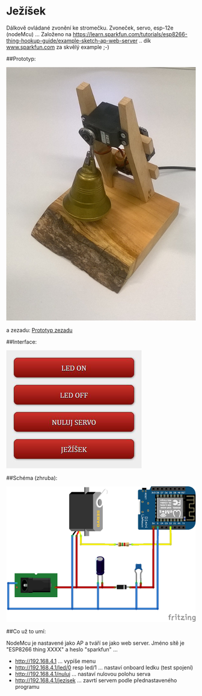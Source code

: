 # Ježíšek

Dálkově ovládané zvonění ke stromečku. Zvoneček, servo, esp-12e (nodeMcu) ...
Založeno na https://learn.sparkfun.com/tutorials/esp8266-thing-hookup-guide/example-sketch-ap-web-server .. dík www.sparkfun.com za skvělý example ;-)

##Prototyp:

![Prototyp zepredu](/schema/prototyp_zepredu.jpg)

a zezadu: [Prototyp zezadu](/schema/prototyp_zezadu.jpg)

##Interface:

![Vzhled webového rozhraní](/schema/interface.jpg)

##Schéma (zhruba):

![Schéma](/schema/schema.png)

##Co už to umí:

NodeMcu je nastavené jako AP a tváří se jako web server.
Jméno sítě je "ESP8266 thing XXXX" a heslo "sparkfun" ...

* http://192.168.4.1 ... vypíše menu
* http://192.168.4.1/led/0 resp led/1 ... nastaví onboard ledku (test spojení)
* http://192.168.4.1/nuluj ... nastaví nulovou polohu serva
* http://192.168.4.1/jezisek ... zavrtí servem podle přednastaveného programu
